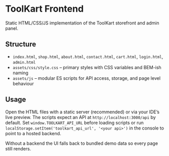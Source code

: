 # ToolKart Frontend

Static HTML/CSS/JS implementation of the ToolKart storefront and admin panel.

## Structure

- `index.html`, `shop.html`, `about.html`, `contact.html`, `cart.html`, `login.html`, `admin.html`
- `assets/css/style.css` – primary styles with CSS variables and BEM-ish naming
- `assets/js` – modular ES scripts for API access, storage, and page level behaviour

## Usage

Open the HTML files with a static server (recommended) or via your IDE’s live preview. The scripts expect an API at `http://localhost:3000/api` by default. Set `window.TOOLKART_API_URL` before loading scripts or run `localStorage.setItem('toolkart_api_url', '<your api>')` in the console to point to a hosted backend.

Without a backend the UI falls back to bundled demo data so every page still renders.
